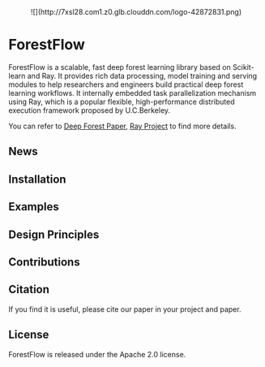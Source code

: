 <center> ![](http://7xsl28.com1.z0.glb.clouddn.com/logo-42872831.png) </center>

# ForestFlow

ForestFlow is a scalable, fast deep forest learning library based on Scikit-learn and Ray.
It provides rich data processing, model training and serving modules to help researchers and engineers build practical deep forest learning workflows.
It internally embedded task parallelization mechanism using Ray, which is a popular flexible, high-performance distributed execution framework proposed by U.C.Berkeley.

You can refer to [Deep Forest Paper](https://arxiv.org/abs/1702.08835), [Ray Project](https://github.com/ray-project/ray) to find more details.

## News

## Installation

## Examples

## Design Principles

## Contributions

## Citation

If you find it is useful, please cite our paper in your project and paper.


## License

ForestFlow is released under the Apache 2.0 license.

